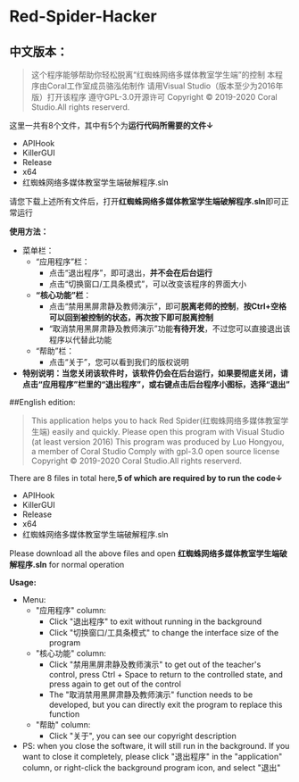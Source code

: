 # Red-Spider-Hacker
## 中文版本：
> 这个程序能够帮助你轻松脱离“红蜘蛛网络多媒体教室学生端”的控制
本程序由Coral工作室成员骆泓佑制作
请用Visual Studio（版本至少为2016年版）打开该程序
遵守GPL-3.0开源许可
Copyright &copy; 2019-2020 Coral Studio.All rights reserverd.

这里一共有8个文件，其中有5个为**运行代码所需要的文件↓**
+ APIHook
+ KillerGUI
+ Release
+ x64
+ 红蜘蛛网络多媒体教室学生端破解程序.sln

请您下载上述所有文件后，打开**红蜘蛛网络多媒体教室学生端破解程序.sln**即可正常运行

**使用方法：**
+ 菜单栏：
	+ “应用程序”栏：
		+ 点击“退出程序”，即可退出，**并不会在后台运行**
		+ 点击“切换窗口/工具条模式”，可以改变该程序的界面大小
	+ **“核心功能”栏**：
		+ 点击“禁用黑屏肃静及教师演示”，即可**脱离老师的控制**，**按Ctrl+空格可以回到被控制的状态，再次按下即可脱离控制**
		+ “取消禁用黑屏肃静及教师演示”功能**有待开发**，不过您可以直接退出该程序以代替此功能
	+ “帮助”栏：
		+ 点击“关于”，您可以看到我们的版权说明
+ **特别说明：当您关闭该软件时，该软件仍会在后台运行，如果要彻底关闭，请点击“应用程序”栏里的“退出程序”，或右键点击后台程序小图标，选择“退出”**

##English edition:
> This application helps you to hack Red Spider(红蜘蛛网络多媒体教室学生端) easily and quickly.
Please open this program with Visual Studio (at least version 2016)
This program was produced by Luo Hongyou, a member of Coral Studio
Comply with gpl-3.0 open source license
Copyright &copy; 2019-2020 Coral Studio.All rights reserverd.

There are 8 files in total here,**5 of which are required by to run the code↓**
+ APIHook
+ KillerGUI
+ Release
+ x64
+ 红蜘蛛网络多媒体教室学生端破解程序.sln

Please download all the above files and open **红蜘蛛网络多媒体教室学生端破解程序.sln** for normal operation

**Usage:**
+ Menu:
	+ "应用程序" column:
		+ Click "退出程序" to exit without running in the background
		+ Click "切换窗口/工具条模式" to change the interface size of the program
	+ "核心功能" column:
		+ Click "禁用黑屏肃静及教师演示" to get out of the teacher's control, press Ctrl + Space to return to the controlled state, and press again to get out of the control
		+ The "取消禁用黑屏肃静及教师演示" function needs to be developed, but you can directly exit the program to replace this function
	+ "帮助" column:
		+ Click "关于", you can see our copyright description
+ PS: when you close the software, it will still run in the background. If you want to close it completely, please click "退出程序" in the "application" column, or right-click the background program icon, and select "退出"

